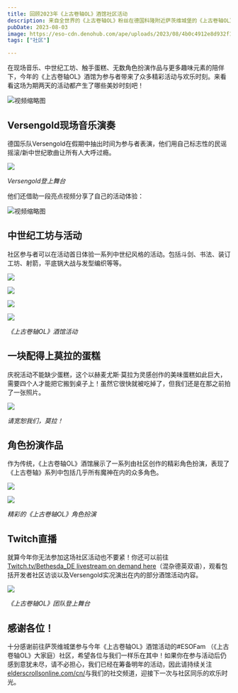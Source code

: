 ```yaml
---
title: 回顾2023年《上古卷轴OL》酒馆社区活动
description: 来自全世界的《上古卷轴OL》粉丝在德国科隆附近萨茨维城堡的《上古卷轴OL》酒馆中齐聚一堂，来看看我们活动的部分精彩瞬间吧！ 
pubDate: 2023-08-03
image: https://eso-cdn.denohub.com/ape/uploads/2023/08/4b0c4912e8d932f1144b76bad4c9d893.jpg
tags: ["社区"]

---
```


在现场音乐、中世纪工坊、触手蛋糕、无数角色扮演作品与更多趣味元素的陪伴下，今年的《上古卷轴OL》酒馆为参与者带来了众多精彩活动与欢乐时刻。来看看这场为期两天的活动都产生了哪些美妙时刻吧！

![视频缩略图](https://i.ytimg.com/vi/hcnmZiPXOi0/maxresdefault.jpg)

## Versengold现场音乐演奏

德国乐队Versengold在假期中抽出时间为参与者表演，他们用自己标志性的民谣摇滚/新中世纪歌曲让所有人大呼过瘾。

![](https://eso-cdn.denohub.com/ape/uploads/2023/08/f8e1c4d7593afd9ec087a46870f37d3e.jpg)

<p class="text-gray-500 text-sm text-center"><i>Versengold登上舞台</i></p>

他们还借助一段亮点视频分享了自己的活动体验：

![视频缩略图](https://i.ytimg.com/vi/FYYlinyNLK0/maxresdefault.jpg)

## 中世纪工坊与活动

社区参与者可以在活动首日体验一系列中世纪风格的活动。包括斗剑、书法、装订工坊、射箭，平底锅大战与发型编织等等。

![](https://eso-cdn.denohub.com/ape/uploads/2023/08/3d9170e52d7e79582f46a5b617092ebb.jpg)

![](https://eso-cdn.denohub.com/ape/uploads/2023/08/66a46af79abdeb58622aef486a4ed28e.jpg)

![](https://eso-cdn.denohub.com/ape/uploads/2023/08/34ff46c96c1ebc12a9e47cfc686494c5.jpg)

![](https://eso-cdn.denohub.com/ape/uploads/2023/08/807ddf4819fe3ba50616a907ea13b35d.jpg)

<p class="text-gray-500 text-sm text-center"><i>《上古卷轴OL》酒馆活动</i></p>

## 一块配得上莫拉的蛋糕

庆祝活动不能缺少蛋糕，这个以赫麦尤斯·莫拉为灵感创作的美味蛋糕如此巨大，需要四个人才能把它搬到桌子上！虽然它很快就被吃掉了，但我们还是在那之前拍了一张照片。

![](https://eso-cdn.denohub.com/ape/uploads/2023/08/cac2b2a05b2de06c2850d3c5a64abfb5.jpg)

<p class="text-gray-500 text-sm text-center"><i>请宽恕我们，莫拉！</i></p>

## 角色扮演作品

作为传统，《上古卷轴OL》酒馆展示了一系列由社区创作的精彩角色扮演，表现了《上古卷轴》系列中包括几乎所有魔神在内的众多角色。  

![](https://eso-cdn.denohub.com/ape/uploads/2023/08/0a77997dd6420539c8ee75349b444aa3.jpg)

![](https://eso-cdn.denohub.com/ape/uploads/2023/08/eed14b9d8867c693879978feedfbe4f0.jpg)

<p class="text-gray-500 text-sm text-center"><i>精彩的《上古卷轴OL》角色扮演</i></p>

## Twitch直播

就算今年你无法参加这场社区活动也不要紧！你还可以前往[Twitch.tv/Bethesda\_DE livestream on demand here](https://www.twitch.tv/videos/1872533345)（混杂德英双语），观看包括开发者社区访谈以及Versengold实况演出在内的部分酒馆活动内容。

![](https://eso-cdn.denohub.com/ape/uploads/2023/08/9bc81d7b9bc1569e2935350d988eddbd.jpg)

<p class="text-gray-500 text-sm text-center"><i>《上古卷轴OL》团队登上舞台</i></p>

## 感谢各位！

十分感谢前往萨茨维城堡参与今年《上古卷轴OL》酒馆活动的#ESOFam
（《上古卷轴OL》大家庭）社区，希望各位与我们一样乐在其中！如果你在参与活动后仍感到意犹未尽，请不必担心，我们已经在筹备明年的活动，因此请持续关注[elderscrollsonline.com/cn/](https://www.elderscrollsonline.com/cn/)与我们的社交频道，迎接下一次与社区同乐的欢乐时光。
